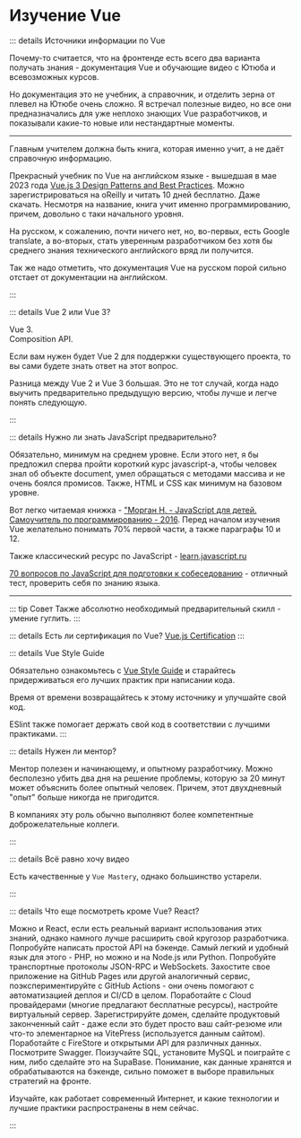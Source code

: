 # Изучение Vue

::: details Источники информации по Vue

Почему-то считается, что на фронтенде есть всего два варианта получать знания - документация Vue и обучающие видео с Ютюба и всевозможных курсов.

Но документация это не учебник, а справочник, и отделить зерна от плевел на Ютюбе очень сложно. Я встречал полезные видео, но все они предназначались для уже неплохо знающих Vue разработчиков, и показывали какие-то новые или нестандартные моменты.

---

Главным учителем должна быть книга, которая именно учит, а не даёт справочную информацию.

Прекрасный учебник по Vue на английском языке - вышедшая в мае 2023 года [Vue.js 3 Design Patterns and Best Practices](https://www.oreilly.com/library/view/vuejs-3-design/9781803238074/). Можно зарегистрироваться на oReilly и читать 10 дней бесплатно. Даже скачать. Несмотря на название, книга учит именно программированию, причем, довольно с таки начального уровня.

На русском, к сожалению, почти ничего нет, но, во-первых, есть Google translate, а во-вторых, стать уверенным разработчиком без хотя бы среднего знания технического английского вряд ли получится.

Так же надо отметить, что документация Vue на русском порой сильно отстает от документации на английском.

:::

::: details Vue 2 или Vue 3?

Vue 3.
<br />
Composition API.

Если вам нужен будет Vue 2 для поддержки существующего проекта, то вы сами будете знать ответ на этот вопрос.

Разница между Vue 2 и Vue 3 большая. Это не тот случай, когда надо выучить предварительно предыдущую версию, чтобы лучше и легче понять следующую.

:::

::: details Нужно ли знать JavaScript предварительно?

Обязательно, минимум на среднем уровне. Если этого нет, я бы предложил сперва пройти короткий курс javascript-a, чтобы человек знал об объекте document, умел обращаться с методами массива и не очень боялся промисов. Также, HTML и CSS как минимум на базовом уровне.

Вот легко читаемая книжка - ["Морган Н. - JavaScript для детей. Самоучитель по программированию - 2016](https://drive.google.com/file/d/1H6HDJeRx2SAXLPJ8Rw0SqchkFZYNiZ9h/view?usp=sharing). Перед началом изучения Vue желательно понимать 70% первой части, а также параграфы 10 и 12.

Также классический ресурс по JavaScript - [learn.javascript.ru](https://learn.javascript.ru/)

[70 вопросов по JavaScript для подготовки к собеседованию](https://habr.com/ru/articles/486820/#21) - отличный тест, проверить себя по знанию языка.

---

::: tip Совет
Также абсолютно необходимый предварительный скилл - умение гуглить.
:::

::: details Есть ли сертификация по Vue?
[Vue.js Certification](https://certificates.dev/vuejs)
:::

::: details Vue Style Guide

Обязательно ознакомьтесь с [Vue Style Guide](https://vuejs.org/style-guide/) и старайтесь придерживаться его лучших практик при написании кода.

Время от времени возвращайтесь к этому источнику и улучшайте свой код.

ESlint также помогает держать свой код в соответствии с лучшими практиками.
:::

::: details Нужен ли ментор?

Ментор полезен и начинающему, и опытному разработчику. Можно бесполезно убить два дня на решение проблемы, которую за 20 минут может объяснить более опытный человек. Причем, этот двухдневный "опыт" больше никогда не пригодится.

В компаниях эту роль обычно выполняют более компетентные доброжелательные коллеги.

:::

::: details Всё равно хочу видео

Есть качественные у `Vue Mastery`, однако большинство устарели.

:::

::: details Что еще посмотреть кроме Vue? React?

Можно и React, если есть реальный вариант использования этих знаний, однако намного лучше расширить свой кругозор разработчика. Попробуйте написать простой API на бэкенде. Самый легкий и удобный язык для этого - PHP, но можно и на Node.js или Python. Попробуйте транспортные протоколы JSON-RPC и WebSockets. Захостите свое приложение на GitHub Pages или другой аналогичный сервис, поэкспериментируйте с GitHub Actions - они очень помогают с автоматизацией деплоя и CI/CD в целом. Поработайте с Cloud провайдерами (многие предлагают бесплатные ресурсы), настройте виртуальный сервер. Зарегистрируйте домен, сделайте продуктовый законченный сайт - даже если это будет просто ваш сайт-резюме или что-то элементарное на VitePress (используется данным сайтом). Поработайте с FireStore и открытыми API для различных данных. Посмотрите Swagger. Поизучайте SQL, установите MySQL и поиграйте с ним, либо сделайте это на SupaBase. Понимание, как данные хранятся и обрабатываются на бэкенде, сильно поможет в выборе правильных стратегий на фронте.

Изучайте, как работает современный Интернет, и какие технологии и лучшие практики распространены в нем сейчас.

:::
